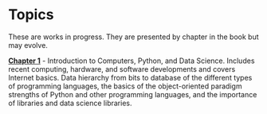 # Topics

These are works in progress.  They are presented by chapter in the book but may evolve.

**[Chapter 1](Chap1.ipynb)** - Introduction to Computers, Python, and Data Science.  Includes recent computing, hardware, and software developments and covers Internet basics.  Data hierarchy from bits to database
of the different types of programming languages, the basics of the object-oriented paradigm strengths of Python and other programming languages, and the importance of libraries and data science libraries.
